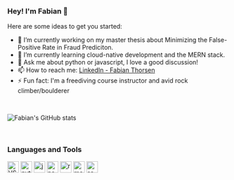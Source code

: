 ### Hey! I'm Fabian 👋

Here are some ideas to get you started:

- 🔭 I’m currently working on my master thesis about Minimizing the False-Positive Rate in Fraud Prediciton.
- 🌱 I’m currently learning cloud-native development and the MERN stack.
- 💬 Ask me about python or javascript, I love a good discussion!
- 📫 How to reach me: [LinkedIn - Fabian Thorsen](https://www.linkedin.com/in/fabian-thorsen-75591b113/)
- ⚡ Fun fact: I'm a freediving course instructor and avid rock climber/boulderer

<br/>

![Fabian's GitHub stats](https://github-readme-stats.vercel.app/api?username=Fabianthorsen&show_icons=true&theme=graywhite)

<br />

### Languages and Tools
<p float="left">
  <img alt="VS Code" width="26px" src="https://upload.wikimedia.org/wikipedia/commons/thumb/9/9a/Visual_Studio_Code_1.35_icon.svg/1024px-Visual_Studio_Code_1.35_icon.svg.png" />
  <img alt="python" width="26px" src="https://lh3.googleusercontent.com/proxy/nGwoxFGdn6-g9Qfj2Fa4eiesXAgAUqYgEQwKBdzCuICoxt5RjZEqO0fTsraVLeZbs_C1s7D3LiKlziRX-rHL1Pllkftm4S0RRuI" />
  <img alt="javascript" width="26px" src="https://upload.wikimedia.org/wikipedia/commons/6/6a/JavaScript-logo.png" />
  <img alt="nodejs" width="26px" src="https://nodejs.org/static/images/logo-hexagon-card.png" />
  <img alt="react" width="26px" src="https://cdn4.iconfinder.com/data/icons/logos-3/600/React.js_logo-512.png" />
  <img alt="mongodb" width="26px" src="https://img.icons8.com/color/452/mongodb.png" />
  <img alt="sass" width="26px" src="https://upload.wikimedia.org/wikipedia/commons/thumb/9/96/Sass_Logo_Color.svg/1280px-Sass_Logo_Color.svg.png" />
</p>
